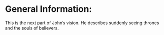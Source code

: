 # General Information:

This is the next part of John’s vision. He describes suddenly seeing thrones and the souls of believers.